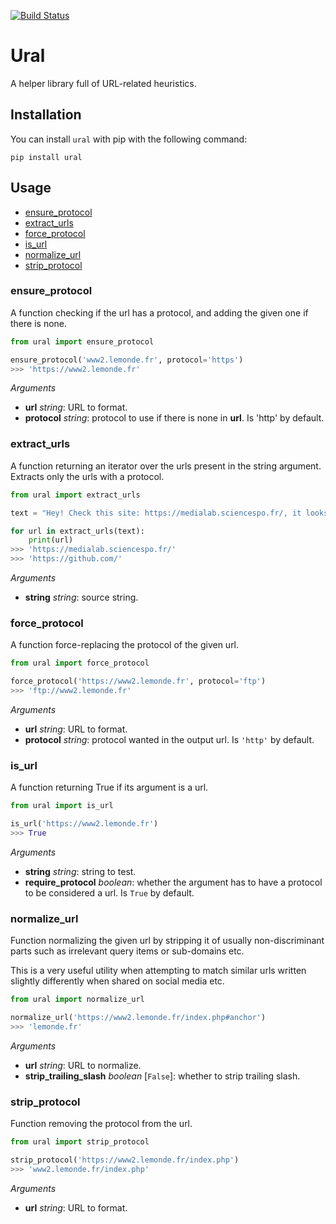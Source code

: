 [![Build Status](https://travis-ci.org/medialab/ural.svg)](https://travis-ci.org/medialab/ural)

# Ural

A helper library full of URL-related heuristics.

## Installation

You can install `ural` with pip with the following command:

```
pip install ural
```

## Usage

- [ensure_protocol](#ensure_protocol)
- [extract_urls](#extract_urls)
- [force_protocol](#force_protocol)
- [is_url](#is_url)
- [normalize_url](#normalize_url)
- [strip_protocol](#strip_protocol)

### ensure_protocol

A function checking if the url has a protocol, and adding the given one if there is none.

```python
from ural import ensure_protocol

ensure_protocol('www2.lemonde.fr', protocol='https')
>>> 'https://www2.lemonde.fr'
```

_Arguments_

- **url** _string_: URL to format.
- **protocol** _string_: protocol to use if there is none in **url**. Is 'http' by default.

### extract_urls

A function returning an iterator over the urls present in the string argument. Extracts only the urls with a protocol.

```python
from ural import extract_urls

text = "Hey! Check this site: https://medialab.sciencespo.fr/, it looks really cool. They're developing many tools on https://github.com/"

for url in extract_urls(text):
    print(url)
>>> 'https://medialab.sciencespo.fr/'
>>> 'https://github.com/'
```

_Arguments_

- **string** _string_: source string.

### force_protocol

A function force-replacing the protocol of the given url.

```python
from ural import force_protocol

force_protocol('https://www2.lemonde.fr', protocol='ftp')
>>> 'ftp://www2.lemonde.fr'
```

_Arguments_

- **url** _string_: URL to format.
- **protocol** _string_: protocol wanted in the output url. Is `'http'` by default.

### is_url

A function returning True if its argument is a url.

```python
from ural import is_url

is_url('https://www2.lemonde.fr')
>>> True
```

_Arguments_

- **string** _string_: string to test.
- **require_protocol** _boolean_: whether the argument has to have a protocol to be considered a url. Is `True` by default.

### normalize_url

Function normalizing the given url by stripping it of usually non-discriminant parts such as irrelevant query items or sub-domains etc.

This is a very useful utility when attempting to match similar urls written slightly differently when shared on social media etc.

```python
from ural import normalize_url

normalize_url('https://www2.lemonde.fr/index.php#anchor')
>>> 'lemonde.fr'
```

_Arguments_

- **url** _string_: URL to normalize.
- **strip_trailing_slash** _boolean_ [`False`]: whether to strip trailing slash.

### strip_protocol

Function removing the protocol from the url.

```python
from ural import strip_protocol

strip_protocol('https://www2.lemonde.fr/index.php')
>>> 'www2.lemonde.fr/index.php'
```

_Arguments_

- **url** _string_: URL to format.
